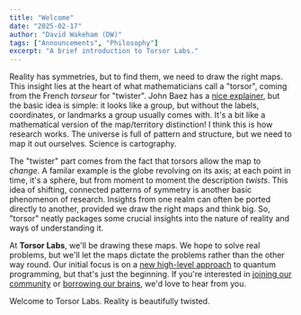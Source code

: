 ```yaml
---
title: "Welcome"
date: "2025-02-17"
author: "David Wakeham (DW)"
tags: ["Announcements", "Philosophy"]
excerpt: "A brief introduction to Torsor Labs."
---
```


Reality has symmetries, but to find them, we need to draw the right maps. This insight lies at the heart of what mathematicians call a "torsor", coming from the French *torseur* for "twister". John Baez has a [nice explainer](https://math.ucr.edu/home/baez/torsors.html), but the basic idea is simple: it looks like a group, but without the labels, coordinates, or landmarks a group usually comes with. It's a bit like a mathematical version of the map/territory distinction! I think this is how research works. The universe is full of pattern and structure, but we need to map it out ourselves. Science is cartography.

The "twister" part comes from the fact that torsors allow the map to *change*. A familar example is the globe revolving on its axis; at each point in time, it's a sphere, but from moment to moment the description *twists*. This idea of shifting, connected patterns of symmetry is another basic phenomenon of research. Insights from one realm can often be ported directly to another, provided we draw the right maps and think big. So, "torsor" neatly packages some crucial insights into the nature of reality and ways of understanding it.

At **Torsor Labs**, we'll be drawing these maps. We hope to solve real problems, but we'll let the maps dictate the problems rather than the other way round. Our initial focus is on a [new high-level approach](https://torsor.io/#yaw) to quantum programming, but that's just the beginning. If you're interested in [joining our community](https://torsor.io/#community) or [borrowing our brains](https://torsor.io/#consulting), we'd love to hear from you.

Welcome to Torsor Labs. Reality is beautifully twisted.
